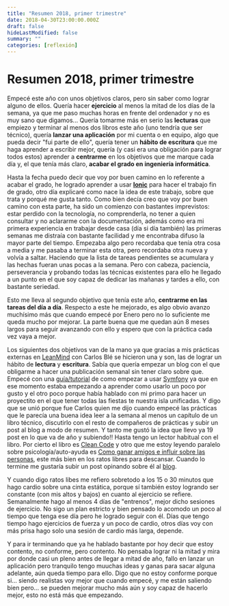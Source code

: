 ```yaml
---
title: "Resumen 2018, primer trimestre"
date: 2018-04-30T23:00:00.000Z
draft: false
hideLastModified: false
summary: ""
categories: [reflexión]
---
```


# Resumen 2018, primer trimestre

Empecé este año con unos objetivos claros, pero sin saber como lograr alguno de ellos. Quería hacer **ejercicio** al menos la mitad de los días de la semana, ya que me paso muchas horas en frente del ordenador y no es muy sano que digamos... Quería tomarme más en serio las **lecturas** que empiezo y terminar al menos dos libros este año (uno tendría que ser técnico), quería **lanzar una aplicación** por mi cuenta o en equipo, algo que pueda decir "fui parte de ello", quería tener un **hábito de escritura** que me haga aprender a escribir mejor, quería (y casi era una obligación para lograr todos estos) aprender a **centrarme** en los objetivos que me marque cada día y, el que tenía más claro, **acabar el grado en ingeniería informática**.

Hasta la fecha puedo decir que voy por buen camino en lo referente a acabar el grado, he logrado aprender a usar [**Ionic**](https://ionicframework.com/) para hacer el trabajo fin de grado, otro día explicaré como nace la idea de este trabajo, sobre que trata y porqué me gusta tanto. Como bien decía creo que voy por buen camino con esta parte, ha sido un comienzo con bastantes imprevistos: estar perdido con la tecnología, no comprenderla, no tener a quien consultar y no aclararme con la documentación, además como era mi primera experiencia en trabajar desde casa (día si día también) las primeras semanas me distraía con bastante facilidad y me encontraba difuso la mayor parte del tiempo. Empezaba algo pero recordaba que tenía otra cosa a media y me pasaba a terminar esta otra, pero recordaba otra nueva y volvía a saltar. Haciendo que la lista de tareas pendientes se acumulara y las hechas fueran unas pocas a la semana. Pero con cabeza, paciencia, perseverancia y probando todas las técnicas existentes para ello he llegado a un punto en el que soy capaz de dedicar las mañanas y tardes a ello, con bastante seriedad.

Esto me lleva al segundo objetivo que tenía este año, **centrarme en las tareas del día a día**. Respecto a este he mejorado, es algo obvio avanzo muchísimo más que cuando empecé por Enero pero no lo suficiente me queda mucho por mejorar. La parte buena que me quedan aún 8 meses largos para seguir avanzando con ello y espero que con la práctica cada vez vaya a mejor.

Los siguientes dos objetivos van de la mano ya que gracias a mis prácticas externas en [LeanMind](https://leanmind.es/) con Carlos Blé se hicieron una y son, las de lograr un hábito de **lectura** y **escritura**. Sabía que quería empezar un blog con el que obligarme a hacer una publicación semanal sin tener claro sobre que. Empecé con una [guía/tutorial](https://criskrus.wordpress.com/tag/symfony/) de como empezar a usar [Symfony](https://symfony.com/) ya que en ese momento estaba empezando a aprender como usarlo un poco por gusto y el otro poco porque había hablado con mi primo para hacer un proyectito en el que tener todas las fiestas te nuestra isla unificadas. Y digo que se unió porque fue Carlos quien me dijo cuando empecé las prácticas que le parecía una buena idea leer a la semana al menos un capítulo de un libro técnico, discutirlo con el resto de compañeros de prácticas y subir un post al blog a modo de resumen. Y tanto me gustó la idea que llevo ya 19 post en lo que va de año y subiendo!! Hasta tengo un lector habitual con el libro. Por cierto el libro es [Clean Code](https://leer.amazon.es/kp/embed?asin=B001GSTOAM&preview=newtab&linkCode=kpe&ref_=cm_sw_r_kb_dp_bopYAb3Y71AX3&tag=5413&reshareId=YC59TC6JV2NAMYMT9JKD&reshareChannel=system) y otro que me estoy leyendo paralelo sobre psicología/auto-ayuda es [Como ganar amigos e influir sobre las personas](https://www.amazon.es/Como-Ganar-Amigos-Influir-Personas/dp/1537702084/ref=pd_lpo_sbs_14_t_0?_encoding=UTF8&psc=1&refRID=NMEKXTQ94HFY9WYGQKCB), este más bien en los ratos libres para descansar. Cuando lo termine me gustaría subir un post opinando sobre él al [blog](https://criskrus.wordpress.com/).

Y cuando digo ratos libes me refiero sobretodo a los 15 o 30 minutos que hago cardio sobre una cinta estática, porque sí también estoy logrando ser constante (con mis altos y bajos) en cuanto al ejercicio se refiere. Semanalmente hago al menos 4 días de "entrenos", mejor dicho sesiones de ejercicio. No sigo un plan estricto y bien pensado lo acomodo un poco al tiempo que tenga ese día pero he logrado seguir con él. Días que tengo tiempo hago ejercicios de fuerza y un poco de cardio, otros días voy con más prisa hago  solo una sesión de cardio más larga, depende.

Y para ir terminando que ya he hablado bastante por hoy decir que estoy contento, no conforme, pero contento. No pensaba lograr ni la mitad y mira por donde casi un pleno antes de llegar a mitad de año, fallo en lanzar un aplicación pero tranquilo tengo muuchas ideas y ganas para sacar alguna adelante, aún queda tiempo para ello. Digo que no estoy conforme porque si... siendo realistas voy mejor que cuando empecé, y me están saliendo bien pero... se pueden mejorar mucho más aún y soy capaz de hacerlo mejor, esto no está más que empezando.

